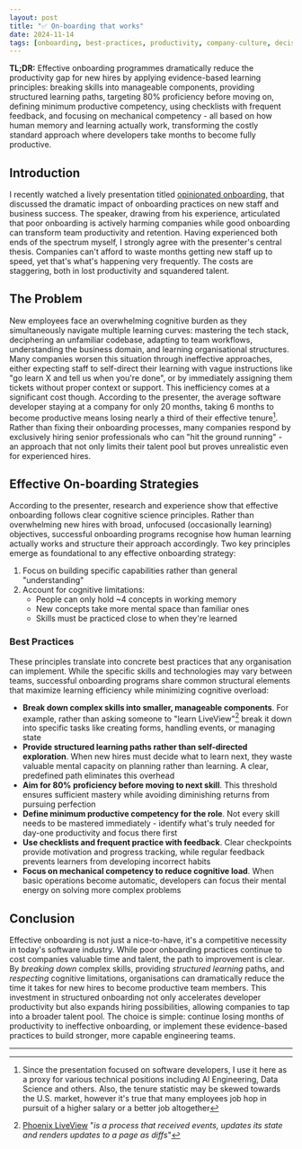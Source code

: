 ```yaml
---
layout: post
title: "✅ On-boarding that works"
date: 2024-11-14
tags: [onboarding, best-practices, productivity, company-culture, decision-making, talent, learning, efficiency]
---
```


**TL;DR:** Effective onboarding programmes dramatically reduce the productivity
gap for new hires by applying evidence-based learning principles: breaking
skills into manageable components, providing structured learning paths,
targeting 80% proficiency before moving on, defining minimum productive
competency, using checklists with frequent feedback, and focusing on mechanical
competency - all based on how human memory and learning actually work,
transforming the costly standard approach where developers take months to become
fully productive.
<!--more-->

## Introduction

I recently watched a lively presentation titled
[opinionated onboarding](https://www.youtube.com/watch?v=Og7NzaVpceE), that
discussed the dramatic impact of onboarding practices on new staff and business
success. The speaker, drawing from his experience, articulated that poor
onboarding is actively harming companies while good onboarding can transform
team productivity and retention. Having experienced both ends of the spectrum
myself, I strongly agree with the presenter's central thesis. Companies can't
afford to waste months getting new staff up to speed, yet that's what's
happening very frequently. The costs are staggering, both in lost productivity
and squandered talent.

## The Problem

New employees face an overwhelming cognitive burden as they simultaneously
navigate multiple learning curves: mastering the tech stack, deciphering an
unfamiliar codebase, adapting to team workflows, understanding the business
domain, and learning organisational structures. Many companies worsen this
situation through ineffective approaches, either expecting staff to self-direct
their learning with vague instructions like "go learn X and tell us when you're
done", or by immediately assigning them tickets without proper context or
support. This inefficiency comes at a significant cost though. According to the
presenter, the average software developer staying at a company for only 20
months, taking 6 months to become productive means losing nearly a third of
their effective tenure[^1]. Rather than fixing their onboarding processes, many
companies respond by exclusively hiring senior professionals who can "hit the
ground running" - an approach that not only limits their talent pool but proves
unrealistic even for experienced hires.

## Effective On-boarding Strategies

According to the presenter, research and experience show that effective
onboarding follows clear cognitive science principles. Rather than overwhelming
new hires with broad, unfocused (occasionally learning) objectives, successful
onboarding programs recognise how human learning actually works and structure
their approach accordingly. Two key principles emerge as foundational to any
effective onboarding strategy:

1. Focus on building specific capabilities rather than general "understanding"
2. Account for cognitive limitations:
   - People can only hold ~4 concepts in working memory
   - New concepts take more mental space than familiar ones
   - Skills must be practiced close to when they're learned

### Best Practices

These principles translate into concrete best practices that any organisation
can implement. While the specific skills and technologies may vary between
teams, successful onboarding programs share common structural elements that
maximize learning efficiency while minimizing cognitive overload:

- **Break down complex skills into smaller, manageable components**. For
  example, rather than asking someone to "learn LiveView"[^2] break it down into
  specific tasks like creating forms, handling events, or managing state
- **Provide structured learning paths rather than self-directed exploration**.
  When new hires must decide what to learn next, they waste valuable mental
  capacity on planning rather than learning. A clear, predefined path eliminates
  this overhead
- **Aim for 80% proficiency before moving to next skill**. This threshold
  ensures sufficient mastery while avoiding diminishing returns from pursuing
  perfection
- **Define minimum productive competency for the role**. Not every skill needs
  to be mastered immediately - identify what's truly needed for day-one
  productivity and focus there first
- **Use checklists and frequent practice with feedback**. Clear checkpoints
  provide motivation and progress tracking, while regular feedback prevents
  learners from developing incorrect habits
- **Focus on mechanical competency to reduce cognitive load**. When basic
  operations become automatic, developers can focus their mental energy on
  solving more complex problems

## Conclusion

Effective onboarding is not just a nice-to-have, it's a competitive necessity in
today's software industry. While poor onboarding practices continue to cost
companies valuable time and talent, the path to improvement is clear. By
_breaking down_ complex skills, providing _structured learning_ paths, and
_respecting_ cognitive limitations, organisations can dramatically reduce the
time it takes for new hires to become productive team members. This investment
in structured onboarding not only accelerates developer productivity but also
expands hiring possibilities, allowing companies to tap into a broader talent
pool. The choice is simple: continue losing months of productivity to
ineffective onboarding, or implement these evidence-based practices to build
stronger, more capable engineering teams.

---

[^1]: Since the presentation focused on software developers, I use it here as a
    proxy for various technical positions including AI Engineering, Data Science
    and others. Also, the tenure statistic may be skewed towards the U.S.
    market, however it's true that many employees job hop in pursuit of a higher
    salary or a better job altogether

[^2]: [Phoenix LiveView](https://hexdocs.pm/phoenix_live_view/Phoenix.LiveView.html)
    "_is a process that received events, updates its state and renders updates
    to a page as diffs_"
